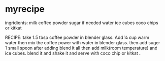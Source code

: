 # myrecipe

ingridients:
milk
coffee powder
sugar if needed
water
ice cubes
coco chips or kitkat 


RECIPE:
 take  1.5  tbsp coffee powder in  blender glass.
Add ¼ cup warm water then mix the coffee power with water in blender glass.
then add suger 1 small spoon
after adding blend it all
then add milk(room temperature) and ice cubes.
blend it and shake it 
and serve with coco chip or kitkat .

